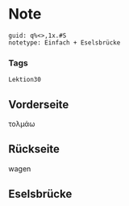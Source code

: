 # Note
```
guid: q%<>,1x.#S
notetype: Einfach + Eselsbrücke
```

### Tags
```
Lektion30
```

## Vorderseite
τολμάω

## Rückseite
wagen

## Eselsbrücke

